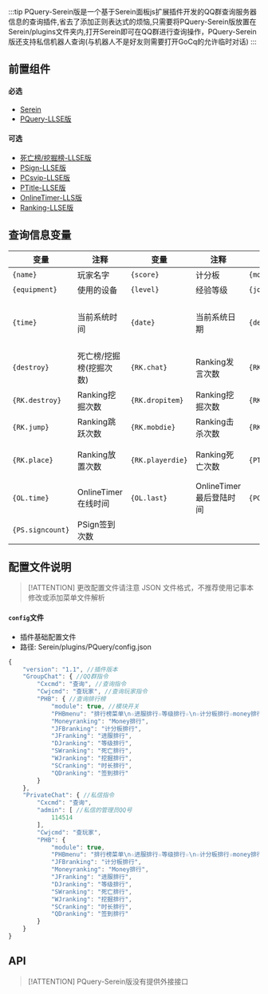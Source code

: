 :::tip
PQuery-Serein版是一个基于Serein面板js扩展插件开发的QQ群查询服务器信息的查询插件,省去了添加正则表达式的烦恼,只需要将PQuery-Serein版放置在Serein/plugins文件夹内,打开Serein即可在QQ群进行查询操作，PQuery-Serein版还支持私信机器人查询(与机器人不是好友则需要打开GoCq的允许临时对话)
:::

## 前置组件
#### 必选
- [Serein](https://serein.cc/)
- [PQuery-LLSE版](https://www.minebbs.com/resources/pquery.4021/)

#### 可选
- [死亡榜/挖掘榜-LLSE版](https://www.minebbs.com/resources/2857)
- [PSign-LLSE版](https://www.minebbs.com/resources/psign.4137/)
- [PCsvip-LLSE版](https://www.minebbs.com/resources/pcsvip.4385/)
- [PTitle-LLSE版](https://www.minebbs.com/resources/ptitle.4048/)
- [OnlineTimer-LLS版](https://www.minebbs.com/resources/onlinetimer.2934/)
- [Ranking-LLSE版](https://www.minebbs.com/resources/2857/)

## 查询信息变量
| 变量     | 注释    | 变量     | 注释    | 变量     | 注释    |
| --------| -------- | -------- | -------- | -------- | -------- |
|`{name}`|玩家名字|`{score}`|计分板|`{money}`|LLMoney|
|`{equipment}`|使用的设备| `{level}` |经验等级|`{joind}`|进入次数|
|`{time}`|当前系统时间|`{date}`|当前系统日期|`{dead}`|死亡榜/挖掘榜(死亡次数)|
|`{destroy}`|死亡榜/挖掘榜(挖掘次数)|`{RK.chat}`|Ranking发言次数|`{RK.ct}`|Ranking使用图腾次数|
|`{RK.destroy}`|Ranking挖掘次数|`{RK.dropitem}`|Ranking挖掘次数|`{RK.eat}`|Ranking摄食次数|
|`{RK.jump}`|Ranking跳跃次数|`{RK.mobdie}`|Ranking击杀次数|`{RK.time}`|Ranking在线时间|
|`{RK.place}`|Ranking放置次数|`{RK.playerdie}`|Ranking死亡次数|`{PT.ch}`|PTitle当前佩戴称号|
|`{OL.time}`|OnlineTimer在线时间|`{OL.last}`|OnlineTimer最后登陆时间|`{PC.vip}`|PCsvip会员身份|
|`{PS.signcount}`|PSign签到次数|

## 配置文件说明

> [!ATTENTION] 更改配置文件请注意 JSON 文件格式，不推荐使用记事本修改或添加菜单文件解析

#### `config`文件

- 插件基础配置文件
- 路径: Serein/plugins/PQuery/config.json
```js
{
    "version": "1.1", //插件版本
    "GroupChat": { //QQ群指令
        "Cxcmd": "查询", //查询指令
        "Cwjcmd": "查玩家", //查询玩家指令
        "PHB": { //查询排行榜
            "module": true, //模块开关
            "PHBmenu": "排行榜菜单\n☆进服排行☆等级排行☆\n☆计分板排行☆money排行☆\n☆死亡排行☆挖掘排行☆\n☆时长排行☆签到排行☆", //排行榜菜单
            "Moneyranking": "Money排行",
            "JFBranking": "计分板排行",
            "JFranking": "进服排行",
            "DJranking": "等级排行",
            "SWranking": "死亡排行",
            "WJranking": "挖掘排行",
            "SCranking": "时长排行",
            "QDranking": "签到排行"
        }
    },
    "PrivateChat": { //私信指令
        "Cxcmd": "查询",
        "admin": [ //私信的管理员QQ号
            114514
        ],
        "Cwjcmd": "查玩家",
        "PHB": {
            "module": true,
            "PHBmenu": "排行榜菜单\n☆进服排行☆等级排行☆\n☆计分板排行☆money排行☆\n☆死亡排行☆挖掘排行☆\n☆时长排行☆签到排行☆",
            "JFBranking": "计分板排行",
            "Moneyranking": "Money排行",
            "JFranking": "进服排行",
            "DJranking": "等级排行",
            "SWranking": "死亡排行",
            "WJranking": "挖掘排行",
            "SCranking": "时长排行",
            "QDranking": "签到排行"
        }
    }
}
```

## API

> [!ATTENTION] PQuery-Serein版没有提供外接接口